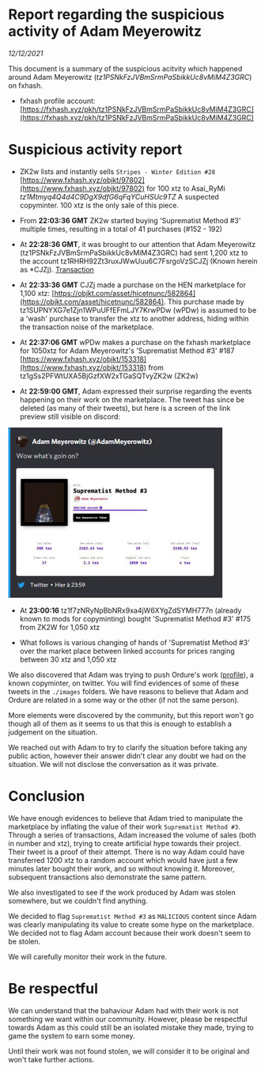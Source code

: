 Report regarding the suspicious activity of Adam Meyerowitz
===================

*12/12/2021*

This document is a summary of the suspicious acitvity which happened around Adam Meyerowitz (*tz1PSNkFzJVBmSrmPaSbikkUc8vMiM4Z3GRC*) on fxhash.

* fxhash profile account: [https://fxhash.xyz/pkh/tz1PSNkFzJVBmSrmPaSbikkUc8vMiM4Z3GRC](https://fxhash.xyz/pkh/tz1PSNkFzJVBmSrmPaSbikkUc8vMiM4Z3GRC)


# Suspicious activity report

* ZK2w lists and instantly sells `Stripes - Winter Edition #28` [https://www.fxhash.xyz/objkt/97802](https://www.fxhash.xyz/objkt/97802) for 100 xtz to Asai_RyMi *tz1Mtmyq4Q4d4C9DgX9dfG6qFqYCuHSUc9TZ* A suspected copyminter. 100 xtz is the only sale of this piece.

* From **22:03:36 GMT** ZK2w started buying 'Suprematist Method #3' multiple times, resulting in a total of 41 purchases (#152 - 192)

* At **22:28:36 GMT**, it was brought to our attention that Adam Meyerowitz (tz1PSNkFzJVBmSrmPaSbikkUc8vMiM4Z3GRC) had sent 1,200 xtz to the account tz1RHRH92Zt3ruxJWwUuu6C7FsrgoVzSCJZj (Known herein as *CJZj). [Transaction](https://tzstats.com/op67LTpgp8TZTgzBwnBPsniiRvVoJ7sdK9fawAxCM8sixf6PqR4)

* At **22:33:36 GMT** CJZj made a purchase on the HEN marketplace for 1,100 xtz: [https://objkt.com/asset/hicetnunc/582864](https://objkt.com/asset/hicetnunc/582864). This purchase made by tz1SUPNYXG7e1Zjn1WPuUFfEFmLJY7KrwPDw (wPDw) is assumed to be a 'wash' purchase to transfer the xtz to another address, hiding within the transaction noise of the marketplace. 

* At **22:37:06 GMT** wPDw makes a purchase on the fxhash marketplace for 1050xtz for Adam Meyerowitz's 'Suprematist Method #3' #187 [https://www.fxhash.xyz/objkt/153318](https://www.fxhash.xyz/objkt/153318) from tz1gSs2PFWtUXA5BjGzfXW2xTGaSQTvyZK2w (ZK2w)

* At **22:59:00 GMT**, Adam expressed their surprise regarding the events happening on their work on the marketplace. The tweet has since be deleted (as many of their tweets), but here is a screen of the link preview still visible on discord:

![Adam expresses their surprise regarding the events](./images/tweet-1.jpg)

* At **23:00:16** tz1f7zNRyNpBbNRx9xa4jW6XYgZdSYMH777n (already known to mods for copyminting) bought 'Suprematist Method #3' #175 from ZK2W for 1,050 xtz

* What follows is various changing of hands of 'Suprematist Method #3' over the market place between linked accounts for prices ranging between 30 xtz and 1,050 xtz

We also discovered that Adam was trying to push Ordure's work ([profile](https://www.fxhash.xyz/pkh/tz1VE1gFxMZ5TVCwWaYpXGANcfhyjgiUGkpg)), a known copyminter, on twitter. You will find evidences of some of these tweets in the `./images` folders. We have reasons to believe that Adam and Ordure are related in a some way or the other (if not the same person).

More elements were discovered by the community, but this report won't go though all of them as it seems to us that this is enough to establish a judgement on the situation.

We reached out with Adam to try to clarify the situation before taking any public action, however their answer didn't clear any doubt we had on the situation. We will not disclose the conversation as it was private.

# Conclusion

We have enough evidences to believe that Adam tried to manipulate the marketplace by inflating the value of their work `Suprematist Method #3`. Through a series of transactions, Adam increased the volume of sales (both in number and xtz), trying to create artificial hype towards their project. Their tweet is a proof of their attempt. There is no way Adam could have transferred 1200 xtz to a random account which would have just a few minutes later bought their work, and so without knowing it. Moreover, subsequent transactions also demonstrate the same pattern.

We also investigated to see if the work produced by Adam was stolen somewhere, but we couldn't find anything.

We decided to flag `Suprematist Method #3` as `MALICIOUS` content since Adam was clearly manipulating its value to create some hype on the marketplace. We decided not to flag Adam account because their work doesn't seem to be stolen.

We will carefully monitor their work in the future.


# Be respectful

We can understand that the bahaviour Adam had with their work is not something we want within our community. However, please be respectful towards Adam as this could still be an isolated mistake they made, trying to game the system to earn some money.

Until their work was not found stolen, we will consider it to be original and won't take further actions.